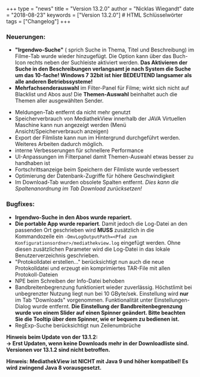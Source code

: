 +++
type = "news"
title = "Version 13.2.0"
author = "Nicklas Wiegandt"
date = "2018-08-23"
keywords = ["Version 13.2.0"] # HTML Schlüsselwörter
tags = ["Changelog"]
+++

### Neuerungen:

- **"Irgendwo-Suche"** ( sprich Suche in Thema, Titel und Beschreibung) im Filme-Tab wurde wieder hinzugefügt. Die Option kann über das Buch-Icon rechts neben der Suchleiste aktiviert werden. **Das Aktivieren der Suche in den Beschreibungen verlangsamt je nach System die Suche um das 10-fache! Windows 7 32bit ist hier BEDEUTEND langsamer als alle anderen Betriebssysteme!**
- **Mehrfachsenderauswahl** im Filter-Panel für Filme; wirkt sich nicht auf Blacklist und Abos aus! Die **Themen-Auswahl** beinhaltet auch die Themen aller ausgewählten Sender.
<!--more-->
- Meldungen-Tab entfernt da nicht mehr genutzt
- Speicherverbrauch von MediathekView innerhalb der JAVA Virtuellen Maschine kann nun angezeigt werden (Menü Ansicht/Speicherverbrauch anzeigen)
- Export der Filmliste kann nun im Hintergrund durchgeführt werden. Weiteres Arbeiten dadurch möglich.
- interne Verbesserungen für schnellere Performance
- UI-Anpassungen im Filterpanel damit Themen-Auswahl etwas besser zu handhaben ist
- Fortschrittsanzeige beim Speichern der Filmliste wurde verbessert
- Optimierung der Datenbank-Zugriffe für höhere Geschwindigkeit
- Im Download-Tab wurden obsolete Spalten entfernt. *Dies kann die Spaltenanordnung im Tab Download zurücksetzen!*

### Bugfixes:

- **Irgendwo-Suche in den Abos wurde repariert.**
- **Die portable App wurde repariert**. Damit jedoch die Log-Datei an den passenden Ort geschrieben wird **MUSS** zusätzlich in die Kommandozeile ein `-DmvLogOutputPath=<Pfad zum Konfigurationsordner>/mediathekview.log` eingefügt werden. Ohne diesen zusätzlichen Parameter wird die Log-Datei in das lokale Benutzerverzeichnis geschrieben.
- "Protokolldatei erstellen..." berücksichtigt nun auch die neue Protokolldatei und erzeugt ein komprimiertes TAR-File mit allen Protokoll-Dateien
- NPE beim Schreiben der Info-Datei behoben
- Bandbreitenbegrenzung funktioniert wieder zuverlässig. Höchstlimit bei unbegrenzter Nutzung liegt nun bei 10 GByte/sek. Einstellung wird **nur** im Tab "Downloads" vorgenommen. Funktionalität unter Einstellungen-Dialog wurde entfernt. **Die Einstellung der Bandbreitenbegrenzung wurde von einem Slider auf einen Spinner geändert. Bitte beachten Sie die Tooltip über dem Spinner, wie er bequem zu bedienen ist.**
- RegExp-Suche berücksichtigt nun Zeilenumbrüche

**Hinweis beim Update von der 13.1.2:** <br>
**-> Erst Updaten, wenn keine Downloads mehr in der Downloadliste sind.**
**Versionen vor 13.1.2 sind nicht betroffen.**


**Hinweis: MediathekView ist NICHT mit Java 9 und höher kompatibel! Es wird zwingend Java 8 vorausgesetzt.**
